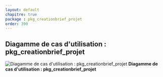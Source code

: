 ```yaml
---
layout: default
chapitre: true
package : pkg_creationbrief_projet
order: 390
---
```


## Diagamme de cas d'utilisation : pkg_creationbrief_projet

![Diagamme de cas d'utilisation : pkg_creationbrief_projet](/prototype/diagrammes/pkg_creationbrief_projet/uses_cases_pkg_technologies.svg)
**Diagamme de cas d'utilisation : pkg_creationbrief_projet**
